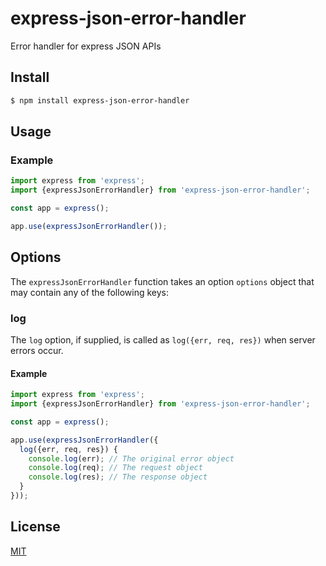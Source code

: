 # express-json-error-handler

Error handler for express JSON APIs

## Install
``` bash
$ npm install express-json-error-handler
```

## Usage

### Example
``` js
import express from 'express';
import {expressJsonErrorHandler} from 'express-json-error-handler';

const app = express();

app.use(expressJsonErrorHandler());

```

## Options

The `expressJsonErrorHandler` function takes an option `options` object that may contain any of
the following keys:

### log

The `log` option, if supplied, is called as `log({err, req, res})` when server errors occur.
#### Example
``` js
import express from 'express';
import {expressJsonErrorHandler} from 'express-json-error-handler';

const app = express();

app.use(expressJsonErrorHandler({
  log({err, req, res}) {
    console.log(err); // The original error object
    console.log(req); // The request object
    console.log(res); // The response object
  }
}));

```

## License

[MIT](LICENSE)
